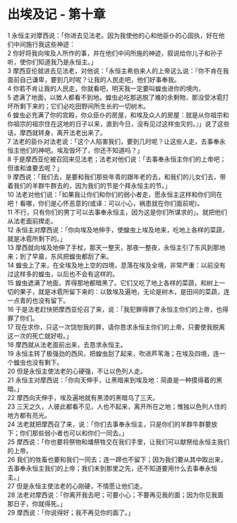 # 出埃及记 - 第十章
  
 1 永恒主对摩西说：「你进去见法老。因为我使他的心和他臣仆的心固执，好在他们中间施行我这些神迹：  
 2 你好将我向埃及人所作的事，并在他们中间所施的神迹，叙说给你儿子和孙子听，使你们知道我乃是永恒主。」  
 3 摩西亚伦就进去见法老，对他说：「永恒主希伯来人的上帝这么说：『你不肯在我面前自己谦卑，要到几时呢？让我的人民走吧，他们好事奉我。  
 4 你若不肯让我的人民走，你就看吧，明天我一定要叫蝗虫进你的境内，  
 5 遮满了地面，以致人都看不到地。蝗虫必吃那逃脱了难的余剩物，那没受冰雹打坏所剩下来的；它们必吃田野间所生长的一切树木。  
 6 蝗虫必充满了你的宫殿，你众臣仆的房屋，和埃及众人的房屋：就是从你祖宗和你祖宗的祖宗住在这地的日子以来，直到今日，没有见过这样虫灾的。』」说了这些话，摩西就转身，离开法老出来了。  
 7 法老的臣仆对法老说：「这个人陷害我们，要到几时呢？让这些人走，去事奉永恒主他们的神吧。埃及毁坏了，你还不知道吗？」  
 8 于是摩西亚伦被召回来见法老；法老对他们说：「去事奉永恒主你们的上帝吧；但谁和谁要去呢？」  
 9 摩西说：「我们去，是要和我们那些年青的跟年老的去，和我们的儿女们去，带着我们的羊群牛群去的，因为我们的节是个拜永恒主的节。」  
 10 法老对他们说：「如果我让你们和你们的弱小者走，愿永恒主这样和你们同在吧！看哪，你们是心怀恶意的(或译：可以小心，祸患就在你们面前呢)。  
 11 不行，只有你们的男丁可以去事奉永恒主，因为这是你们所谋求的」。就把他们从法老面前撵走。  
 12 永恒主对摩西说：「你向埃及地伸手，使蝗虫上埃及地来，吃地上各样的菜蔬，就是冰雹所剩下的。」  
 13 摩西就向埃及地伸了手杖，那天一整天，那夜一整夜，永恒主引了东风到那地来；到了早晨，东风把蝗虫都刮了来。  
 14 蝗虫上了来，在全埃及地上空的四境，息落在埃及全境，非常严重：以前没有过这样多的蝗虫，以后也不会有这样的。  
 15 蝗虫遮满了地面，弄得那地都暗黑了。它们又吃了地上各样的菜蔬，和树上一切的果子，就是冰雹所留下来的：以致埃及遍地，无论是树木，是田间的菜蔬，连一点青的也没有留下。  
 16 于是法老赶快把摩西亚伦召了来，说：「我犯罪得罪了永恒主你们的上帝，也得罪了你们。  
 17 现在求你，只这一次饶恕我的罪，请你恳求永恒主你们的上帝，只要使我脱离这一次的死亡就好啦。」  
 18 摩西就从法老面前出来，去恳求永恒主。  
 19 永恒主转了极强劲的西风，把蝗虫刮了起来，吹进芦苇海；在埃及四境，连一个蝗虫也没有剩下。  
 20 但是永恒主使法老的心硬强，不让以色列人走。  
 21 永恒主对摩西说：「你向天伸手，让黑暗来到埃及地：简直是一种摸得着的黑暗。」  
 22 摩西向天伸手，埃及遍地就有黑漆的黑暗乌了三天。  
 23 三天之久，人彼此都看不见，人也不起来，离开所在之地；惟独以色列人住的地方都有亮光。  
 24 法老就把摩西召了来，说：「你们去事奉永恒主，只是你们的羊群牛群要放下；你们那些弱小者也可以和你们一同去。」  
 25 摩西说：「你也要将祭物和燔祭牲交在我们手里，让我们可以献祭给永恒主我们的上帝。  
 26 我们的牲畜也要和我们一同去；连一蹄也不留下；因为我们要从其中取出来，去事奉永恒主我们的上帝；我们未到那里之先，还不知道要用什么去事奉永恒主。」  
 27 但是永恒主使法老的心刚硬，不情愿让他们走。  
 28 法老对摩西说：「你离开我去吧；可要小心；不要再见我的面；因为你见我面那日子，你就得死。」  
 29 摩西说：「你说得好；我不再见你的面了。」